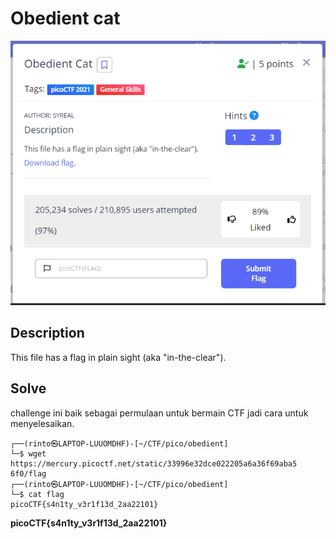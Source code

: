 # Obedient cat

![image](images/obedient_cat.png)

## Description

This file has a flag in plain sight (aka "in-the-clear").

## Solve

challenge ini baik sebagai permulaan untuk bermain CTF jadi cara untuk menyelesaikan.

```console
┌──(rinto㉿LAPTOP-LUUOMDHF)-[~/CTF/pico/obedient]
└─$ wget https://mercury.picoctf.net/static/33996e32dce022205a6a36f69aba5
6f0/flag
┌──(rinto㉿LAPTOP-LUUOMDHF)-[~/CTF/pico/obedient]
└─$ cat flag                                                                 
picoCTF{s4n1ty_v3r1f13d_2aa22101}
```
**picoCTF{s4n1ty_v3r1f13d_2aa22101}**
